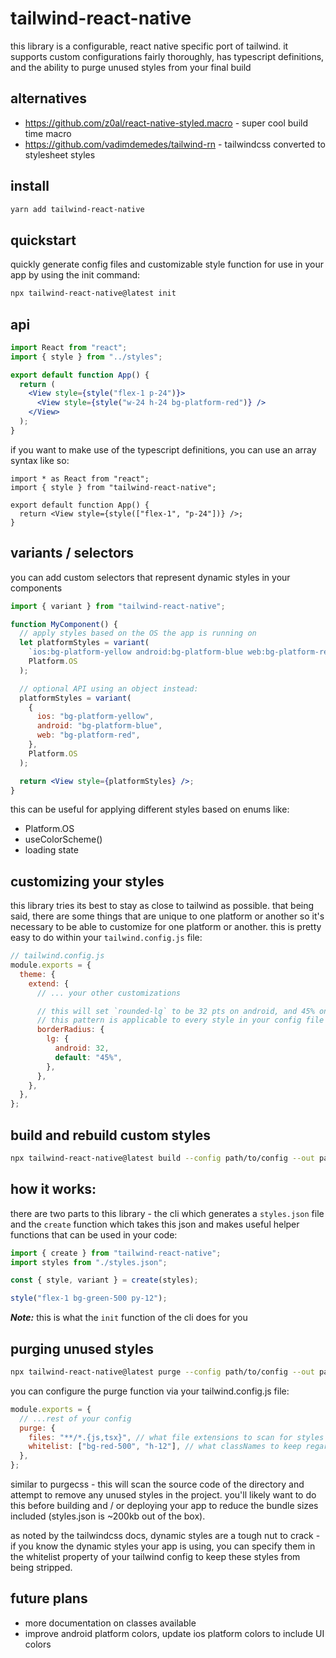 # tailwind-react-native

this library is a configurable, react native specific port of tailwind. it supports custom configurations fairly thoroughly, has typescript definitions, and the ability to purge unused styles from your final build

## alternatives

- https://github.com/z0al/react-native-styled.macro - super cool build time macro
- https://github.com/vadimdemedes/tailwind-rn - tailwindcss converted to stylesheet styles

## install

```bash
yarn add tailwind-react-native
```

## quickstart

quickly generate config files and customizable style function for use in your app by using the init command:

```bash
npx tailwind-react-native@latest init
```

## api

```jsx
import React from "react";
import { style } from "../styles";

export default function App() {
  return (
    <View style={style("flex-1 p-24")}>
      <View style={style("w-24 h-24 bg-platform-red")} />
    </View>
  );
}
```

if you want to make use of the typescript definitions, you can use an array syntax like so:

```tsx
import * as React from "react";
import { style } from "tailwind-react-native";

export default function App() {
  return <View style={style(["flex-1", "p-24"])} />;
}
```

## variants / selectors

you can add custom selectors that represent dynamic styles in your components

```jsx
import { variant } from "tailwind-react-native";

function MyComponent() {
  // apply styles based on the OS the app is running on
  let platformStyles = variant(
    `ios:bg-platform-yellow android:bg-platform-blue web:bg-platform-red`,
    Platform.OS
  );

  // optional API using an object instead:
  platformStyles = variant(
    {
      ios: "bg-platform-yellow",
      android: "bg-platform-blue",
      web: "bg-platform-red",
    },
    Platform.OS
  );

  return <View style={platformStyles} />;
}
```

this can be useful for applying different styles based on enums like:

- Platform.OS
- useColorScheme()
- loading state

## customizing your styles

this library tries its best to stay as close to tailwind as possible. that being said, there are some things that are unique to one platform or another so it's necessary to be able to customize for one platform or another. this is pretty easy to do within your `tailwind.config.js` file:

```js
// tailwind.config.js
module.exports = {
  theme: {
    extend: {
      // ... your other customizations

      // this will set `rounded-lg` to be 32 pts on android, and 45% on other platforms
      // this pattern is applicable to every style in your config file
      borderRadius: {
        lg: {
          android: 32,
          default: "45%",
        },
      },
    },
  },
};
```

## build and rebuild custom styles

```bash
npx tailwind-react-native@latest build --config path/to/config --out path/for/styles
```

## how it works: 

there are two parts to this library - the cli which generates a `styles.json` file and the `create` function which takes this json and makes useful helper functions that can be used in your code:

```jsx
import { create } from "tailwind-react-native";
import styles from "./styles.json";

const { style, variant } = create(styles);

style("flex-1 bg-green-500 py-12");
```

**_Note:_** this is what the `init` function of the cli does for you

## purging unused styles

```bash
npx tailwind-react-native@latest purge --config path/to/config --out path/for/styles
```

you can configure the purge function via your tailwind.config.js file:

```js
module.exports = {
  // ...rest of your config
  purge: {
    files: "**/*.{js,tsx}", // what file extensions to scan for styles
    whitelist: ["bg-red-500", "h-12"], // what classNames to keep regardless of what is scanned
  },
};
```

similar to purgecss - this will scan the source code of the directory and attempt to remove any unused styles in the project. you'll likely want to do this before building and / or deploying your app to reduce the bundle sizes included (styles.json is ~200kb out of the box).

as noted by the tailwindcss docs, dynamic styles are a tough nut to crack - if you know the dynamic styles your app is using, you can specify them in the whitelist property of your tailwind config to keep these styles from being stripped.

## future plans

- more documentation on classes available
- improve android platform colors, update ios platform colors to include UI colors
